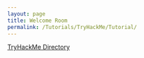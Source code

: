 ```yaml
---
layout: page
title: Welcome Room
permalink: /Tutorials/TryHackMe/Tutorial/
---
```


[TryHackMe Directory](https://zacvr.github.io/Tutorials/TryHackMe/)
